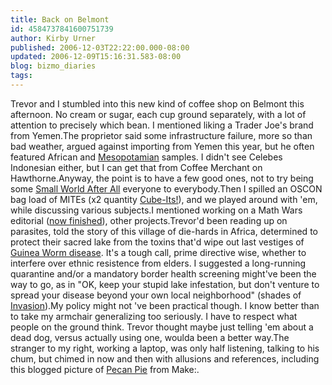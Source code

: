 ```yaml
---
title: Back on Belmont
id: 4584737841600751739
author: Kirby Urner
published: 2006-12-03T22:22:00.000-08:00
updated: 2006-12-09T15:16:31.583-08:00
blog: bizmo_diaries
tags: 
---
```


Trevor and I stumbled into this new kind of coffee shop on Belmont this afternoon.  No cream or sugar, each cup ground separately, with a lot of attention to precisely which bean.  I mentioned liking a Trader Joe's brand from Yemen.The proprietor said some infrastructure failure, more so than bad weather, argued against importing from Yemen this year, but he often featured African and [Mesopotamian](http://ancienthistory.about.com/library/weekly/aa031903a.htm) samples.  I didn't see Celebes Indonesian either, but I can get that from Coffee Merchant on Hawthorne.Anyway, the point is to have a few good ones, not to try being some [Small World After All](http://www.niehs.nih.gov/kids/lyrics/smworld.htm) everyone to everybody.Then I spilled an OSCON bag load of MITEs (x2 quantity [Cube-Its!](http://worldgame.blogspot.com/2006/11/journey-home.html)), and we played around with 'em, while discussing various subjects.I mentioned working on a Math Wars editorial ([now finished](http://www.4dsolutions.net/ocn/editorial.html)), other projects.Trevor'd been reading up on parasites, told the story of this village of die-hards in Africa, determined to protect their sacred lake from the toxins that'd wipe out last vestiges of [Guinea Worm disease](http://www.google.com/search?hl=en&lr=&q=%22guinea+worm%22+more:for_health_professionals&cx=disease_for_health_professionals&sa=N&oi=coopctx&resnum=0&ct=col3&cd=2).  It's a tough call, prime directive wise, whether to interfere over ethnic resistence from elders.  I suggested a long-running quarantine and/or a mandatory border health screening might've been the way to go, as in "OK, keep your stupid lake infestation, but don't venture to spread your disease beyond your own local neighborhood" (shades of [Invasion](http://www.imdb.com/title/tt0460651/)).My policy might not 've been practical though.  I know better than to take my armchair generalizing too seriously.  I have to respect what people on the ground think.  Trevor thought maybe just telling 'em about a dead dog, versus actually using one, woulda been a better way.The stranger to my right, working a laptop, was only half listening, talking to his chum, but chimed in now and then with allusions and references, including this blogged picture of [Pecan Pie](http://www.makezine.com/blog/archive/2006/11/piecosahedron_h.html) from Make:.